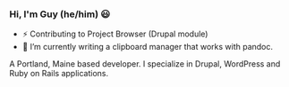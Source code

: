 ### Hi, I'm Guy (he/him) 😃‍
- ⚡ Contributing to Project Browser (Drupal module)
- 🔭 I’m currently writing a clipboard manager that works with pandoc.

A Portland, Maine based developer. I specialize in Drupal, WordPress and Ruby on Rails applications.

<!--
**guylyons/guylyons** is a ✨ _special_ ✨ repository because its `README.md` (this file) appears on your GitHub profile.

Here are some ideas to get you started:

- 🌱 I’m currently learning ...
- 👯 I’m looking to collaborate on ...
- 🤔 I’m looking for help with ...
- 💬 Ask me about ...
- 📫 How to reach me: ...
- 😄 Pronouns: ...
- ⚡ Fun fact: ...
-->
